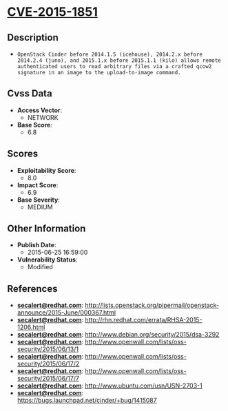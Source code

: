 
# [CVE-2015-1851](https://cve.mitre.org/cgi-bin/cvename.cgi?name=CVE-2015-1851)

## Description

- `OpenStack Cinder before 2014.1.5 (icehouse), 2014.2.x before 2014.2.4 (juno), and 2015.1.x before 2015.1.1 (kilo) allows remote authenticated users to read arbitrary files via a crafted qcow2 signature in an image to the upload-to-image command.`

## Cvss Data

- **Access Vector**:
  - NETWORK
- **Base Score**:
  - 6.8

## Scores

- **Exploitability Score**:
  - 8.0
- **Impact Score**:
  - 6.9
- **Base Severity**:
  - MEDIUM

## Other Information

- **Publish Date**:
  - 2015-06-25 16:59:00
- **Vulnerability Status**:
  - Modified

## References

- **secalert@redhat.com**: http://lists.openstack.org/pipermail/openstack-announce/2015-June/000367.html
- **secalert@redhat.com**: http://rhn.redhat.com/errata/RHSA-2015-1206.html
- **secalert@redhat.com**: http://www.debian.org/security/2015/dsa-3292
- **secalert@redhat.com**: http://www.openwall.com/lists/oss-security/2015/06/13/1
- **secalert@redhat.com**: http://www.openwall.com/lists/oss-security/2015/06/17/2
- **secalert@redhat.com**: http://www.openwall.com/lists/oss-security/2015/06/17/7
- **secalert@redhat.com**: http://www.ubuntu.com/usn/USN-2703-1
- **secalert@redhat.com**: https://bugs.launchpad.net/cinder/+bug/1415087

